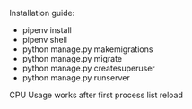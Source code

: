 Installation guide:
- pipenv install
- pipenv shell
- python manage.py makemigrations
- python manage.py migrate
- python manage.py createsuperuser
- python manage.py runserver

CPU Usage works after first process list reload
